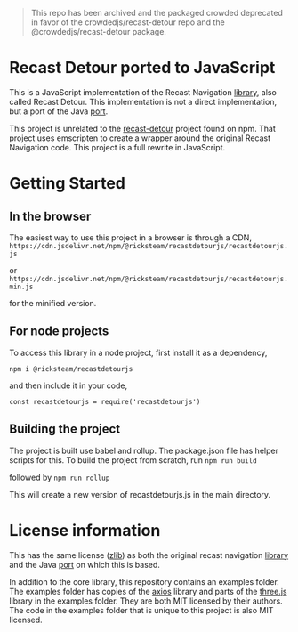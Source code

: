 > This repo has been archived and the packaged crowded deprecated in favor of the crowdedjs/recast-detour repo and the @crowdedjs/recast-detour package.

# Recast Detour ported to JavaScript

This is a JavaScript implementation of the Recast Navigation [library](https://github.com/recastnavigation/recastnavigation), also called Recast Detour. This implementation is not a direct implementation, but a port of the Java [port](https://github.com/ppiastucki/recast4j).

This project is unrelated to the [recast-detour](https://www.npmjs.com/package/recast-detour) project found on npm. That project uses emscripten to create a wrapper around the original Recast Navigation code. This project is a full rewrite in JavaScript.

# Getting Started

## In the browser

The easiest way to use this project in a browser is through a CDN, 
```https://cdn.jsdelivr.net/npm/@ricksteam/recastdetourjs/recastdetourjs.js```

or 
```https://cdn.jsdelivr.net/npm/@ricksteam/recastdetourjs/recastdetourjs.min.js```

for the minified version.

## For node projects

To access this library in a node project, first install it as a dependency,

```npm i @ricksteam/recastdetourjs```

and then include it in your code,

```const recastdetourjs = require('recastdetourjs')```

## Building the project
The project is built use babel and rollup. The package.json file has helper scripts for this. To build the project from scratch, run
```npm run build```

followed by
```npm run rollup```

This will create a new version of recastdetourjs.js in the main directory.

# License information

This has the same license ([zlib](https://opensource.org/licenses/Zlib)) as both the original recast navigation [library](https://github.com/recastnavigation/recastnavigation) and the Java [port](https://github.com/ppiastucki/recast4j) on which this is based.

In addition to the core library, this repository contains an examples folder. The examples folder has copies of the [axios](https://github.com/axios/axios) library and parts of the [three.js](https://github.com/mrdoob/three.js/) library in the examples folder. They are both MIT licensed by their authors. The code in the examples folder that is unique to this project is also MIT licensed.
